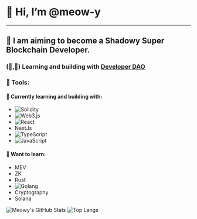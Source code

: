 # 👋 Hi, I’m @meow-y
---
 ## 🌱 I am aiming to become a Shadowy Super Blockchain Developer.

### (🧱,🚀) Learning and building with [Developer DAO](https://twitter.com/developer_dao)





### 🌈 Tools:

<h4>🌿 Currently learning and building with:</h4> 

<p align="left">
 
 
 <ul>
 <li><img alt="Solidity" src="https://img.shields.io/badge/-Solidity-BAC9F9?style=flat-square&logo=solidity&logoColor=363636" /></li>
  <li> <img alt="Web3.js" src="https://img.shields.io/badge/-Web3.js-F16822?style=flat-square&logo=web3.js&logoColor=white" /></li>
  <li>  <img alt="React" src="https://img.shields.io/badge/-React-1DA6D0?style=flat-square&logo=react&logoColor=white" /></li>
  <li> NextJs</li>
  <li><img alt="TypeScript" src="https://img.shields.io/badge/-TypeScript-007ACC?style=flat-square&logo=typescript&logoColor=white" /></li>
<li><img alt="JavaScript" src="https://img.shields.io/badge/-JavaScript-F0DB4F?style=flat-square&logo=javascript&logoColor=black" /></li>
 

</ul>


</p>


<h4> 🧠 Want to learn: </h4> 

<p align="left">


<ul>
 
  <li>MEV</li>
  <li>ZK</li>
  <li>Rust</li>
  <li> <img alt="Golang" src="https://img.shields.io/badge/-Golang-6AD7E4?style=flat-square&logo=Go&logoColor=black" /></li>
  <li>Cryptography</li>
  <li>Solana</li>

</ul>
  
 

</p>

![Meowy's GitHub Stats](https://github-readme-stats.vercel.app/api?username=meow-y&count_private=true&show_icons=true&custom_title=Github%20Status&hide=issues&theme=radical)
![Top Langs](https://github-readme-stats.vercel.app/api/top-langs/?username=meow-y&langs_count=6&hide=TeXt&hide_border=true&layout=compact&theme=radical)






<!---
meowy is a ✨ special ✨ repository because its `README.md` (this file) appears on your GitHub profile.
You can click the Preview link to take a look at your changes.
--->
